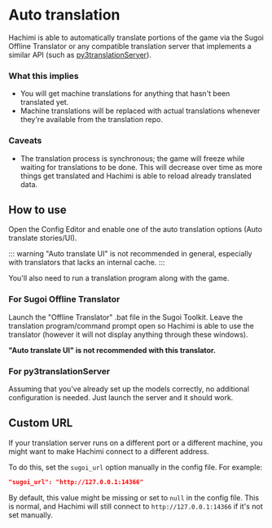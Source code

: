 # Auto translation
Hachimi is able to automatically translate portions of the game via the Sugoi Offline Translator or any compatible translation server that implements a similar API (such as [py3translationServer](https://github.com/gdiaz384/py3translationServer)).

### What this implies
- You will get machine translations for anything that hasn't been translated yet.
- Machine translations will be replaced with actual translations whenever they're available from the translation repo.

### Caveats
- The translation process is synchronous; the game will freeze while waiting for translations to be done. This will decrease over time as more things get translated and Hachimi is able to reload already translated data.

## How to use
Open the Config Editor and enable one of the auto translation options (Auto translate stories/UI).

::: warning
"Auto translate UI" is not recommended in general, especially with translators that lacks an internal cache.
:::

You'll also need to run a translation program along with the game.

### For Sugoi Offline Translator
Launch the "Offline Translator" .bat file in the Sugoi Toolkit. Leave the translation program/command prompt open so Hachimi is able to use the translator (however it will not display anything through these windows).

**"Auto translate UI" is not recommended with this translator.**

### For py3translationServer
Assuming that you've already set up the models correctly, no additional configuration is needed. Just launch the server and it should work.

## Custom URL
If your translation server runs on a different port or a different machine, you might want to make Hachimi connect to a different address.

To do this, set the `sugoi_url` option manually in the config file. For example:
```json
"sugoi_url": "http://127.0.0.1:14366"
```

By default, this value might be missing or set to `null` in the config file. This is normal, and Hachimi will still connect to `http://127.0.0.1:14366` if it's not set manually.